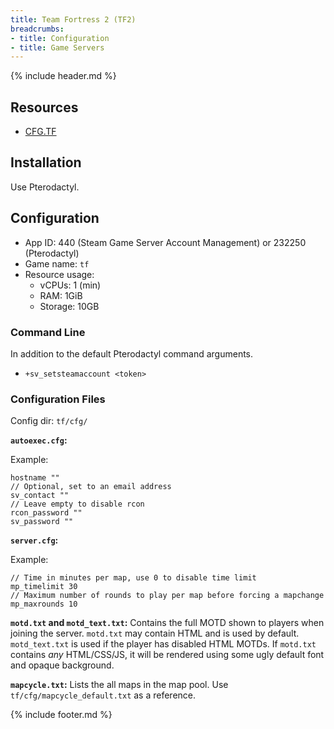 ```yaml
---
title: Team Fortress 2 (TF2)
breadcrumbs:
- title: Configuration
- title: Game Servers
---
```

{% include header.md %}

## Resources

- [CFG.TF](https://cfg.tf/)

## Installation

Use Pterodactyl.

## Configuration

- App ID: 440 (Steam Game Server Account Management) or 232250 (Pterodactyl)
- Game name: `tf`
- Resource usage:
    - vCPUs: 1 (min)
    - RAM: 1GiB
    - Storage: 10GB

### Command Line

In addition to the default Pterodactyl command arguments.

- `+sv_setsteamaccount <token>`

### Configuration Files

Config dir: `tf/cfg/`

**`autoexec.cfg`:**

Example:
```
hostname ""
// Optional, set to an email address
sv_contact ""
// Leave empty to disable rcon
rcon_password ""
sv_password ""
```

**`server.cfg`:**

Example:
```
// Time in minutes per map, use 0 to disable time limit
mp_timelimit 30
// Maximum number of rounds to play per map before forcing a mapchange
mp_maxrounds 10
```

**`motd.txt` and `motd_text.txt`:**
Contains the full MOTD shown to players when joining the server.
`motd.txt` may contain HTML and is used by default.
`motd_text.txt` is used if the player has disabled HTML MOTDs.
If `motd.txt` contains *any* HTML/CSS/JS, it will be rendered using some ugly default font and opaque background.

**`mapcycle.txt`:**
Lists the all maps in the map pool.
Use `tf/cfg/mapcycle_default.txt` as a reference.

{% include footer.md %}
